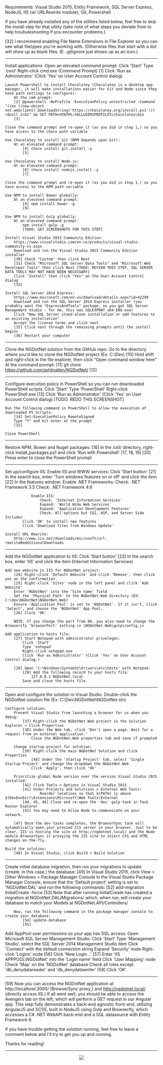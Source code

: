 Requirements: Visual Studio 2015, Entity Framework, SQL Server Express, NodeJS, IIS (w/ URLRewrite module), Git, Powershell

If you have already installed any of the utilities listed below, feel free to skip the install step for that utility (take note of what steps you deviate from to help troubuleshooting if you encounter problems.)


[32] I recommend enabling File Name Extensions in File Explorer so you can see what filetypes you're working with. (Otherwise files that start with a dot will show up as blank files. IE: .gitignore just shows up as an icon.)


***


Install applications:
    Open an elevated command prompt:
        Click 'Start'
        Type 'cmd'
        Right-click cmd.exe (Command Prompt)
        [1] Click 'Run as Administrator' (Click 'Yes' on User Account Control dialog)

    Launch Powershell to install Chocolatey (Chocolatey is a desktop app manager, it will make installations easier for Git and Node since they have path settings to configure):
        At the cmd prompt:
        [2] @powershell -NoProfile -ExecutionPolicy unrestricted -Command "(iex ((new-object net.webclient).DownloadString('https://chocolatey.org/install.ps1'))) >$null 2>&1" && SET PATH=%PATH%;%ALLUSERSPROFILE%\chocolatey\bin
        [3]

    Close the command prompt and re-open it (as you did in step 1,) so you have access to the choco path variable

    Use Chocolatey to install Git (NPM depends upon Git):
        At an elevated command prompt:
            [4] choco install git.install -y
            [5]

    Use Chocolatey to install Node.js:
        At an elevated command prompt:
            [6] choco install nodejs.install -y
            [7]

    Close the command prompt and re-open it (as you did in step 1,) so you have access to the NPM path variable

    Use NPM to install Bower globally:
        At an elevated command prompt:
            [8] npm install bower -g
            [9]

    Use NPM to install Gulp globally:
        At an elevated command prompt:
            npm install gulp -g
            [TODO: GET SCREENSHOTS FOR THIS STEP]

    Install Visual Studio 2015 Community Edition:
        https://www.visualstudio.com/en-us/products/visual-studio-community-vs.aspx
        Download and run the Visual Studio 2015 Community Edition installer
        [30] Check "Custom" then click Next
        [31] Check "Microsoft SQL Server Data Tools" and "Microsoft Web Developer Tools" then click Next [TODO: REVIEW THIS STEP, SQL SERVER DATA TOOLS MAY NOT HAVE BEEN NECESSARY]
        Click "Install" then click "Yes" on the User Account Control dialog
        [33]
        
    Install SQL Server 2014 Express:
        https://www.microsoft.com/en-us/download/details.aspx?id=42299
        Download and run the SQL Server 2014 Express installer (you probably want the "ExpressAndTools" package, so you get SQL Server Management Studio - for me, this was SQLEXPRWT_x64_ENU.exe)
        Click "New SQL Server stand-alone installation or add features to an existing installation"
        Accept the license terms and click next
        [35] Click next through the remaining prompts until the install begins
        [36] Restart your computer


***


Clone the NGDotNet solution from the GitHub repo:
    Go to the directory where you'd like to clone the NGDotNet project (Ex: C:\Dev\)
    [10] Hold shift and right-click in the file explorer, then click "Open command window here"
    At the command prompt:
        [11] git clone https://github.com/ashlinallen/NGDotNet/
        [12]


***


Configure execution policy in PowerShell so you can run downloaded PowerShell scripts:
    Click 'Start'
    Type 'PowerShell'
    Right-click PowerShell.exe
    [13] Click 'Run as Administrator' (Click 'Yes' on User Account Control dialog) [TODO: REDO THIS SCREENSHOT]

    Run the following command in PowerShell to allow the execution of downloaded PS Scripts:
        [14] Set-ExecutionPolicy RemoteSigned
        Type "Y" and hit enter at the prompt
        [15]
        
    Close PowerShell


***


Restore NPM, Bower and Nuget packages:
    [16] In the /util/ directory, right-click install_packages.ps1 and click 'Run with Powershell'
    [17, 18, 19]
    [20]
    Press enter to close the PowerShell prompt


***


Set up/configure IIS:
    Enable IIS and WWW services:
        Click 'Start button'
            [21] In the search box, enter 'Turn windows features on or off' and click the item
            [22] In the features window:
                Enable .NET Frameworks:
                    Check: .NET Framework 3.5
                    Check: .NET Framework 4.6

                Enable IIS:    
                    Check: 'Internet Information Services'
                    Expand: 'World Wide Web Services'
                    Expand: 'Application Development Features'
                    Check: All options but CGI, ASP, and Server Side Includes
            Click 'OK' to install new features
            Click 'Download files from Windows Update'
            
    Install URL Rewrite:
        http://www.iis.net/downloads/microsoft/url-rewrite#additionalDownloads


***


Add the NGDotNet application to IIS:
    Click 'Start button'
        [23] In the search box, enter 'IIS' and click the item (Internet Information Services)
        
    Add new website in IIS for NGDotNet project:
        [24] Right-click 'Default Website' and click 'Remove', then click yes on the confirmation.
        [25] Right-click 'Sites' node in the left panel and click 'Add Website'
        Enter 'NGDotNet' into the 'Site name' field
        Set the 'Physical Path' to the NGDotNet.Web directory (EX: C:\dev\NGDotNet\NGDotNet.Web)
        Ensure 'Application Pool' is set to 'NGDotNet'. If it isn't, click 'Select', and choose the 'NGDotNet' App Pool.
        [26] Click 'OK'
        
        NOTE: If you change the port from 80, you also need to change the Browserify 'browserPort' setting in \NGDotNet.Web\gulp\config.js

    Add application to hosts file:
        [27] Start Notepad with administrator priveleges:
            Click 'Start'
            Type 'notepad'
            Right-click notepad.exe
            Click 'Run as Administrator' (Click 'Yes' on User Account Control dialog.)

        [28] Open 'C:\Windows\System32\drivers\etc\hosts' with Notepad.
            [29] Add the following record to your hosts file:
                127.0.0.1 NGDotNet.local
            Save and close the hosts file.


***


Open and configure the solution in Visual Studio:
    Double-click the NGDotNet solution file (Ex: C:\Dev\NGDotNet\NGDotNet.sln)

    Configure solution:
        Prevent Visual Studio from launching a browser for us when you debug:
            [37] Right-click the NGDotNet.Web project in the Solution Explorer > Click Properties
            [38] Under the Web tab, click 'Don't open a page. Wait for a request from an external application.'
                Close the NGDotNet.Web properties tab and save if prompted

        Change startup project for solution:
            [39] Right-click the main NGDotNet Solution and click Properties
                [40] Under the 'Startup Project' tab, select 'Single Startup Project' and change the dropdown the NGDotNet.Web
                Click 'Apply', then click 'Ok'

        Prioritize global Node version over the version Visual Studio 2015 installed:
            [42] Click Tools > Options in Visual Studio 2015
            [41] Under Projects and Solutions > External Web Tools:
                    Reorder locations so that $(PATH) is above $(DevEnvDir)\Extensions\Microsoft\Web Tools\External
            [44, 45, 46] Close and re-open the 'dev' gulp task in Task Runner Explorer
            [43] You may need to Allow Node to communicate on your network.
        
        [47] Once the dev tasks completes, the BrowserSync task will automatically open your proxied IIS server in your browser. Just to be clear, IIS is hosting the site at http://ngdotnet.local/ and the Node module BrowserSync is proxying the IIS site to inject CSS and HTML changes on-the-fly.
        
    Build the solution:
        [48] In Visual Studio, click Build > Build Solution


***


Create initial database migration, then run your migrations to update (create, in this case,) the database:
    [49] In Visual Studio 2015, click View > Other Windows > Package Manager Console
        In the Visual Studio Package Manager Console, ensure that the 'Default project' setting is set to 'NGDotNet.DAL' and run the following commands:
            [52] add-migration InitialCreate -force
            [53]
            Note that after running InitialCreate has created a migration at NGDotNet.DAL/Migrations/ which, when run, will create your database to match your Models at NGDotNet.API/Controllers/
            
        Now, run the following command in the package manager console to create your database:
            [54] update-database
            [55]

Add AppPool user permissions so your app has SQL access:
    Open Microsoft SQL Server Management Studio:
        Click 'Start'
        Type 'Management Studio', select the SQL Server 2014 Management Studio item
        Click 'Connect' with the default connection string
        Expand 'Security' node
        Right-click 'Logins' node
        [56] Click 'New Login...'
        [57] Enter 'IIS APPPOOL\NGDotNet' into the 'Login name' field
        Click 'User Mapping' node
        Check 'Map' on the 'NGDotNet' database
        Check all roles except 'db_denydatareader' and 'db_denydatawriter'
        [58] Click 'OK'


***


[59] Now you can access the NGDotNet application at http://localhost:3000/ (BrowserSync proxy,) and http://ngdotnet.local/ (directly access IIS.) If all went well, you should be able to access the Avengers tab on the left, which will perform a GET request in our Angular app. This step fully demonstrates a back-end agnostic front-end, utilizing AngularJS and SCSS, built in NodeJS using Gulp and Browserify, which accesses a C# .NET WebAPI back-end and a SQL datasource with Entity Framework 6.

If you have trouble getting the solution running, feel free to leave a comment below and I'll try to get you up and running.

Thanks for reading! 


***


<p align="center">
  <img src='http://i.imgur.com/tthpnHa.gif'/>
</p>
